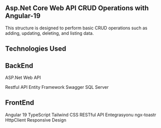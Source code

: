 Asp.Net Core Web API CRUD Operations with Angular-19
-

This structure is designed to perform basic CRUD operations such as adding, updating, deleting, and listing data.

Technologies Used
-
BackEnd
-
ASP.Net Web API

Restful API
Entity Framework
Swagger
SQL Server

FrontEnd
-
Angular 19
TypeScript
Tailwind CSS
RESTful API Entegrasyonu
ngx-toastr
HttpClient
Responsive Design



